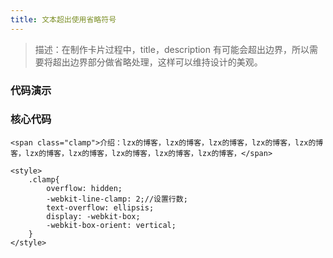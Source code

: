 ```yaml
---
title: 文本超出使用省略符号
---
```



>描述：在制作卡片过程中，title，description 有可能会超出边界，所以需要将超出边界部分做省略处理，这样可以维持设计的美观。 

### 代码演示

<swiper/>
<cssclamp/>

### 核心代码


```vue
<span class="clamp">介绍：lzx的博客，lzx的博客，lzx的博客，lzx的博客，lzx的博客，lzx的博客，lzx的博客，lzx的博客，lzx的博客，lzx的博客，</span>

<style>
    .clamp{
        overflow: hidden;
        -webkit-line-clamp: 2;//设置行数;
        text-overflow: ellipsis;
        display: -webkit-box;
        -webkit-box-orient: vertical;
    }
</style>

```